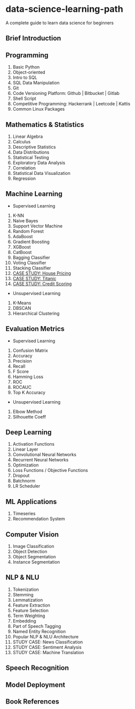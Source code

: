 # data-science-learning-path
A complete guide to learn data science for beginners

## Brief Introduction


## Programming
1. Basic Python
2. Object-oriented
3. Intro to SQL
4. SQL Data Manipulation
5. Git
6. Code Versioning Platform: Github | Bitbucket | Gitlab
7. Shell Script
8. Competitive Programming: Hackerrank | Leetcode | Kattis
9. Common Linux Packages 

## Mathematics & Statistics
1. Linear Algebra
2. Calculus
3. Descriptive Statistics
4. Data Distributions
5. Statistical Testing
6. Exploratory Data Analysis
7. Correlation
8. Statistical Data Visualization
9. Regression

## Machine Learning
- Supervised Learning
01. K-NN
02. Naive Bayes
03. Support Vector Machine
04. Random Forest
05. AdaBoost
06. Gradient Boosting
07. XGBoost
08. CatBoost
09. Bagging Classifier
10. Voting Classifier
11. Stacking Classifier
12. [CASE STUDY: House Pricing](https://www.kaggle.com/c/house-prices-advanced-regression-techniques)
13. [CASE STUDY: Titanic](https://www.kaggle.com/c/titanic)
14. [CASE STUDY: Credit Scoring](https://www.kaggle.com/sakshigoyal7/credit-card-customers)

- Unsupervised Learning
1. K-Means
2. DBSCAN
3. Hierarchical Clustering

## Evaluation Metrics
- Supervised Learning
1. Confusion Matrix
2. Accuracy
3. Precision
4. Recall
5. F Score
6. Hamming Loss
7. ROC
8. ROCAUC
9. Top K Accuracy

- Unsupervised Learning
1. Elbow Method
2. Silhouette Coeff

## Deep Learning
1. Activation Functions
2. Linear Layer
3. Convolutional Neural Networks
4. Recurrent Neural Networks
5. Optimization
6. Loss Functions / Objective Functions
7. Dropout
8. Batchnorm
9. LR Scheduler

## ML Applications
1. Timeseries
2. Recommendation System

## Computer Vision
1. Image Classification
2. Object Detection
3. Object Segmentation
4. Instance Segmentation

## NLP & NLU
01. Tokenization
02. Stemming
03. Lemmatization
04. Feature Extraction
05. Feature Selection
06. Term Weighting
07. Embedding
08. Part of Speech Tagging
09. Named Entity Recognition
10. Popular NLP & NLU Architecture
11. STUDY CASE: News Classification
12. STUDY CASE: Sentiment Analysis
13. STUDY CASE: Machine Translation

## Speech Recognition


## Model Deployment


## Book References